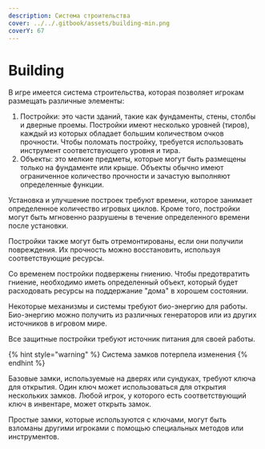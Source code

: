 ```yaml
---
description: Система строительства
cover: ../../.gitbook/assets/building-min.png
coverY: 67
---
```


# Building

В игре имеется система строительства, которая позволяет игрокам размещать различные элементы:

1. Постройки: это части зданий, такие как фундаменты, стены, столбы и дверные проемы. Постройки имеют несколько уровней (тиров), каждый из которых обладает большим количеством очков прочности. Чтобы поломать постройку, требуется использовать инструмент соответствующего уровня и тира.
2. Объекты: это мелкие предметы, которые могут быть размещены только на фундаменте или крыше. Объекты обычно имеют ограниченное количество прочности и зачастую выполняют определенные функции.

Установка и улучшение построек требуют времени, которое занимает определенное количество игровых циклов. Кроме того, постройки могут быть мгновенно разрушены в течение определенного времени после установки.

Постройки также могут быть отремонтированы, если они получили повреждения. Их прочность можно восстановить, используя соответствующие ресурсы.

Со временем постройки подвержены гниению. Чтобы предотвратить гниение, необходимо иметь определенный объект, который будет расходовать ресурсы на поддержание "дома" в хорошем состоянии.

Некоторые механизмы и системы требуют био-энергию для работы. Био-энергию можно получить из различных генераторов или из других источников в игровом мире.

Все защитные постройки требуют источник питания для своей работы.

{% hint style="warning" %}
Система замков потерпела изменения
{% endhint %}

Базовые замки, используемые на дверях или сундуках, требуют ключа для открытия. Один ключ может использоваться для открытия нескольких замков. Любой игрок, у которого есть соответствующий ключ в инвентаре, может открыть замок.

Простые замки, которые используются с ключами, могут быть взломаны другими игроками с помощью специальных методов или инструментов.
